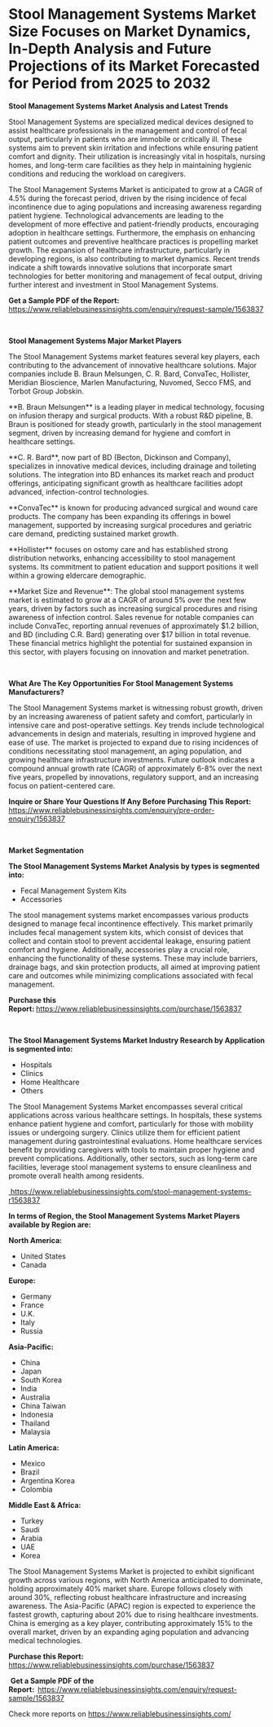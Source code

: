 <p><h1>Stool Management Systems Market Size Focuses on Market Dynamics, In-Depth Analysis and Future Projections of its Market Forecasted for Period from 2025 to 2032</h1></p><p><strong>Stool Management Systems Market Analysis and Latest Trends</strong></p>
<p><p>Stool Management Systems are specialized medical devices designed to assist healthcare professionals in the management and control of fecal output, particularly in patients who are immobile or critically ill. These systems aim to prevent skin irritation and infections while ensuring patient comfort and dignity. Their utilization is increasingly vital in hospitals, nursing homes, and long-term care facilities as they help in maintaining hygienic conditions and reducing the workload on caregivers.</p><p>The Stool Management Systems Market is anticipated to grow at a CAGR of 4.5% during the forecast period, driven by the rising incidence of fecal incontinence due to aging populations and increasing awareness regarding patient hygiene. Technological advancements are leading to the development of more effective and patient-friendly products, encouraging adoption in healthcare settings. Furthermore, the emphasis on enhancing patient outcomes and preventive healthcare practices is propelling market growth. The expansion of healthcare infrastructure, particularly in developing regions, is also contributing to market dynamics. Recent trends indicate a shift towards innovative solutions that incorporate smart technologies for better monitoring and management of fecal output, driving further interest and investment in Stool Management Systems.</p></p>
<p><strong>Get a Sample PDF of the Report:&nbsp;</strong> <a href="https://www.reliablebusinessinsights.com/enquiry/request-sample/1563837?utm_campaign=2779&utm_medium=2&utm_source=Github&utm_content=ia&utm_term=04032025&utm_id=stool-management-systems">https://www.reliablebusinessinsights.com/enquiry/request-sample/1563837</a></p>
<p>&nbsp;</p>
<p><strong>Stool Management Systems Major Market Players</strong></p>
<p><p>The Stool Management Systems market features several key players, each contributing to the advancement of innovative healthcare solutions. Major companies include B. Braun Melsungen, C. R. Bard, ConvaTec, Hollister, Meridian Bioscience, Marlen Manufacturing, Nuvomed, Secco FMS, and Torbot Group Jobskin.</p><p>**B. Braun Melsungen** is a leading player in medical technology, focusing on infusion therapy and surgical products. With a robust R&D pipeline, B. Braun is positioned for steady growth, particularly in the stool management segment, driven by increasing demand for hygiene and comfort in healthcare settings.</p><p>**C. R. Bard**, now part of BD (Becton, Dickinson and Company), specializes in innovative medical devices, including drainage and toileting solutions. The integration into BD enhances its market reach and product offerings, anticipating significant growth as healthcare facilities adopt advanced, infection-control technologies.</p><p>**ConvaTec** is known for producing advanced surgical and wound care products. The company has been expanding its offerings in bowel management, supported by increasing surgical procedures and geriatric care demand, predicting sustained market growth.</p><p>**Hollister** focuses on ostomy care and has established strong distribution networks, enhancing accessibility to stool management systems. Its commitment to patient education and support positions it well within a growing eldercare demographic.</p><p>**Market Size and Revenue**: The global stool management systems market is estimated to grow at a CAGR of around 5% over the next few years, driven by factors such as increasing surgical procedures and rising awareness of infection control. Sales revenue for notable companies can include ConvaTec, reporting annual revenues of approximately $1.2 billion, and BD (including C.R. Bard) generating over $17 billion in total revenue. These financial metrics highlight the potential for sustained expansion in this sector, with players focusing on innovation and market penetration.</p></p>
<p>&nbsp;</p>
<p><strong>What Are The Key Opportunities For Stool Management Systems Manufacturers?</strong></p>
<p><p>The Stool Management Systems market is witnessing robust growth, driven by an increasing awareness of patient safety and comfort, particularly in intensive care and post-operative settings. Key trends include technological advancements in design and materials, resulting in improved hygiene and ease of use. The market is projected to expand due to rising incidences of conditions necessitating stool management, an aging population, and growing healthcare infrastructure investments. Future outlook indicates a compound annual growth rate (CAGR) of approximately 6-8% over the next five years, propelled by innovations, regulatory support, and an increasing focus on patient-centered care.</p></p>
<p><strong>Inquire or Share Your Questions If Any Before Purchasing This Report:</strong> <a href="https://www.reliablebusinessinsights.com/enquiry/pre-order-enquiry/1563837?utm_campaign=2779&utm_medium=2&utm_source=Github&utm_content=ia&utm_term=04032025&utm_id=stool-management-systems">https://www.reliablebusinessinsights.com/enquiry/pre-order-enquiry/1563837</a></p>
<p>&nbsp;</p>
<p><strong>Market Segmentation</strong></p>
<p><strong>The Stool Management Systems Market Analysis by types is segmented into:</strong></p>
<p><ul><li>Fecal Management System Kits</li><li>Accessories</li></ul></p>
<p><p>The stool management systems market encompasses various products designed to manage fecal incontinence effectively. This market primarily includes fecal management system kits, which consist of devices that collect and contain stool to prevent accidental leakage, ensuring patient comfort and hygiene. Additionally, accessories play a crucial role, enhancing the functionality of these systems. These may include barriers, drainage bags, and skin protection products, all aimed at improving patient care and outcomes while minimizing complications associated with fecal management.</p></p>
<p><strong>Purchase this Report:&nbsp;</strong><a href="https://www.reliablebusinessinsights.com/purchase/1563837?utm_campaign=2779&utm_medium=2&utm_source=Github&utm_content=ia&utm_term=04032025&utm_id=stool-management-systems">https://www.reliablebusinessinsights.com/purchase/1563837</a></p>
<p>&nbsp;</p>
<p><strong>The Stool Management Systems Market Industry Research by Application is segmented into:</strong></p>
<p><ul><li>Hospitals</li><li>Clinics</li><li>Home Healthcare</li><li>Others</li></ul></p>
<p><p>The Stool Management Systems Market encompasses several critical applications across various healthcare settings. In hospitals, these systems enhance patient hygiene and comfort, particularly for those with mobility issues or undergoing surgery. Clinics utilize them for efficient patient management during gastrointestinal evaluations. Home healthcare services benefit by providing caregivers with tools to maintain proper hygiene and prevent complications. Additionally, other sectors, such as long-term care facilities, leverage stool management systems to ensure cleanliness and promote overall health among residents.</p></p>
<p><a href="https://www.reliablebusinessinsights.com/stool-management-systems-r1563837?utm_campaign=2779&utm_medium=2&utm_source=Github&utm_content=ia&utm_term=04032025&utm_id=stool-management-systems">&nbsp;https://www.reliablebusinessinsights.com/stool-management-systems-r1563837</a></p>
<p><strong>In terms of Region, the Stool Management Systems Market Players available by Region are:</strong></p>
<p>
    <p> <strong> North America: </strong>
        <ul>
            <li>United States</li>
            <li>Canada</li>
        </ul>
        </p> 
    <p> <strong> Europe: </strong>
        <ul>
            <li>Germany</li>
            <li>France</li>
            <li>U.K.</li>
            <li>Italy</li>
            <li>Russia</li>
        </ul>
        </p> 
    <p> <strong> Asia-Pacific: </strong>
        <ul>
            <li>China</li>
            <li>Japan</li>
            <li>South Korea</li>
            <li>India</li>
            <li>Australia</li>
            <li>China Taiwan</li>
            <li>Indonesia</li>
            <li>Thailand</li>
            <li>Malaysia</li>
        </ul>
        </p> 
    <p> <strong> Latin America: </strong>
        <ul>
            <li>Mexico</li>
            <li>Brazil</li>
            <li>Argentina Korea</li>
            <li>Colombia</li>
        </ul>
        </p> 
    <p> <strong> Middle East & Africa: </strong>
        <ul>
            <li>Turkey</li>
            <li>Saudi</li>
            <li>Arabia</li>
            <li>UAE</li>
            <li>Korea</li>
        </ul>
    </p>
    </p>
<p><p>The Stool Management Systems Market is projected to exhibit significant growth across various regions, with North America anticipated to dominate, holding approximately 40% market share. Europe follows closely with around 30%, reflecting robust healthcare infrastructure and increasing awareness. The Asia-Pacific (APAC) region is expected to experience the fastest growth, capturing about 20% due to rising healthcare investments. China is emerging as a key player, contributing approximately 15% to the overall market, driven by an expanding aging population and advancing medical technologies.</p></p>
<p><strong>Purchase this Report: </strong><a href="https://www.reliablebusinessinsights.com/purchase/1563837?utm_campaign=2779&utm_medium=2&utm_source=Github&utm_content=ia&utm_term=04032025&utm_id=stool-management-systems">https://www.reliablebusinessinsights.com/purchase/1563837</a></p>
<p>&nbsp;<strong>Get a Sample PDF of the Report:&nbsp;&nbsp;</strong><a href="https://www.reliablebusinessinsights.com/enquiry/request-sample/1563837?utm_campaign=2779&utm_medium=2&utm_source=Github&utm_content=ia&utm_term=04032025&utm_id=stool-management-systems">https://www.reliablebusinessinsights.com/enquiry/request-sample/1563837</a></p>
<p><strong></strong></p>
<p>Check more reports on <a href="https://www.reliablebusinessinsights.com/?utm_campaign=2779&utm_medium=2&utm_source=Github&utm_content=ia&utm_term=04032025&utm_id=stool-management-systems">https://www.reliablebusinessinsights.com/</a></p>